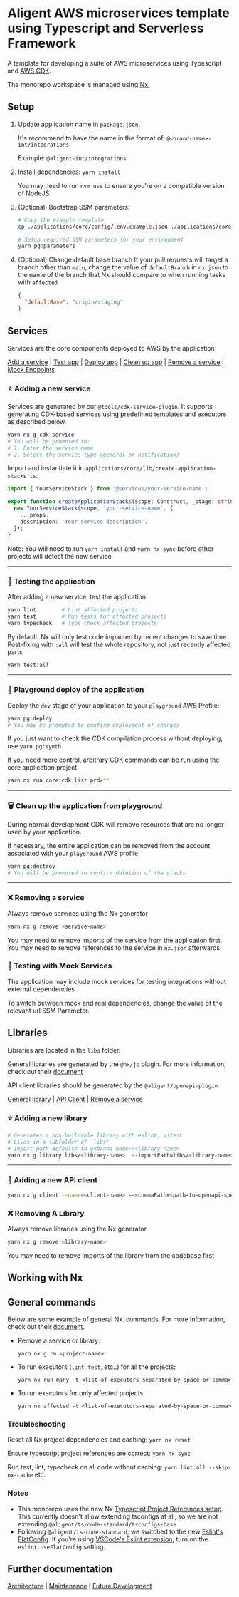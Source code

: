 # Aligent AWS microservices template using Typescript and Serverless Framework

A template for developing a suite of AWS microservices using Typescript and [AWS CDK](https://docs.aws.amazon.com/cdk/v2/guide/home.html).

The monorepo workspace is managed using [Nx.](https://nx.dev)

## Setup

1. Update application name in `package.json`.

   It's recommend to have the name in the format of: `@<brand-name>-int/integrations`

   Example: `@aligent-int/integrations`

2. Install dependencies: `yarn install`

   You may need to run `nvm use` to ensure you're on a compatible version of NodeJS

3. (Optional) Bootstrap SSM parameters:

   ```bash
   # Copy the example template
   cp ./applications/core/config/.env.example.json ./applications/core/config/.env.json

   # Setup required SSM parameters for your environment
   yarn pg:parameters
   ```

4. (Optional) Change default base branch
   If your pull requests will target a branch other than `main`, change the value of `defaultBranch` in `nx.json` to the name of the branch that Nx should compare to when running tasks with `affected`

   ```json
   {
     "defaultBase": "origin/staging"
   }
   ```

## Services

Services are the core components deployed to AWS by the application

[Add a service](#⭐-adding-a-new-service) | [Test app](#🧪-testing-the-application) | [Deploy app](#🚀-playground-deploy-of-the-application) | [Clean up app](#🗑️-clean-up-the-application-from-playground) | [Remove a service](#❌-removing-a-service) | [Mock Endpoints](#🧪-testing-with-mock-services)

### ⭐ Adding a new service

Services are generated by our `@tools/cdk-service-plugin`. It supports generating CDK-based services using predefined templates and executors as described below.

```bash
yarn nx g cdk-service
# You will be prompted to:
# 1. Enter the service name
# 2. Select the service type (general or notification)
```

Import and instantiate it in `applications/core/lib/create-application-stacks.ts`:

```typescript
import { YourServiceStack } from '@services/your-service-name';

export function createApplicationStacks(scope: Construct, _stage: string, props?: StageProps) {
  new YourServiceStack(scope, 'your-service-name', {
    ...props,
    description: 'Your service description',
  });
}
```

Note: You will need to run `yarn install` and `yarn nx sync` before other projects will detect the new service

---

### 🧪 Testing the application

After adding a new service, test the application:

```bash
yarn lint        # Lint affected projects
yarn test        # Run tests for affected projects
yarn typecheck   # Type check affected projects
```

By default, Nx will only test code impacted by recent changes to save time. Post-fixing with `:all` will test the whole repository, not just recently affected parts

```bash
yarn test:all
```

---

### 🚀 Playground deploy of the application

Deploy the `dev` stage of your application to your `playground` AWS Profile:

```bash
yarn pg:deploy
# You may be prompted to confirm deployment of changes
```

If you just want to check the CDK compilation process without deploying, use `yarn pg:synth`.

If you need more control, arbitrary CDK commands can be run using the core application project

```bash
yarn nx run core:cdk list prd/**
```

---

### 🗑️ Clean up the application from playground

During normal development CDK will remove resources that are no longer used by your application.

If necessary, the entire application can be removed from the account associated with your `playground` AWS profile:

```bash
yarn pg:destroy
# You will be prompted to confirm deletion of the stacks
```

---

### ❌ Removing a service

Always remove services using the Nx generator

```bash
yarn nx g remove <service-name>
```

You may need to remove imports of the service from the application first.
You may need to remove references to the service in `nx.json` afterwards.

### 🧪 Testing with Mock Services

The application may include mock services for testing integrations without external dependencies

To switch between mock and real dependencies, change the value of the relevant url SSM Parameter.

## Libraries

Libraries are located in the `libs` folder.

General libraries are generated by the `@nx/js` plugin. For more information, check out their [document](https://nx.dev/packages/js)

API client libraries should be generated by the `@aligent/openapi-plugin`

[General library](#⭐-adding-a-new-library) | [API Client](#🔌-adding-a-new-api-client) | [Remove a service](#❌-removing-a-library)

### ⭐ Adding a new library

```bash
# Generates a non-buildable library with eslint, vitest
# Lives in a subfolder of 'libs'
# Import path defaults to @<brand-name>/<library-name>
yarn nx g library libs/<library-name>  --importPath=libs/<library-name>
```

---

### 🔌 Adding a new API client

```bash
yarn nx g client --name=<client-name> --schemaPath=<path-to-openapi-spec>
```

### ❌ Removing A Library

Always remove libraries using the Nx generator

```bash
yarn nx g remove <library-name>
```

You may need to remove imports of the library from the codebase first

## Working with Nx

## General commands

Below are some example of general Nx. commands. For more information, check out their [document](https://nx.dev/packages/nx/documents).

- Remove a service or library:

  `yarn nx g rm <project-name>`

- To run executors (`lint`, `test`, etc..) for all the projects:

  `yarn nx run-many -t <list-of-executors-separated-by-space-or-comma>`

- To run executors for only affected projects:

  `yarn nx affected -t <list-of-executors-separated-by-space-or-comma>`

### Troubleshooting

Reset all Nx project dependencies and caching: `yarn nx reset`

Ensure typescript project references are correct: `yarn nx sync`

Run test, lint, typecheck on all code without caching: `yarn lint:all --skip-nx-cache` etc.

### Notes

- This monorepo uses the new Nx [Typescript Project References setup](https://nx.dev/blog/typescript-project-references). This currently doesn't allow extending tsconfigs at all, so we are not extending `@aligent/ts-code-standard/tsconfigs-base`
- Following `@aligent/ts-code-standard`, we switched to the new [Eslint's FlatConfig](https://eslint.org/blog/2022/08/new-config-system-part-2/). If you're using [VSCode's Eslint extension](https://marketplace.visualstudio.com/items?itemName=dbaeumer.vscode-eslint), turn on the `eslint.useFlatConfig` setting.

## Further documentation

[Architecture](./docs/developer-notes/ARCHITECTURE.md) | [Maintenance](./docs/developer-notes/MAINTENANCE.md) | [Future Development](./docs/developer-notes/FUTURE-DEVELOPMENT.md)
